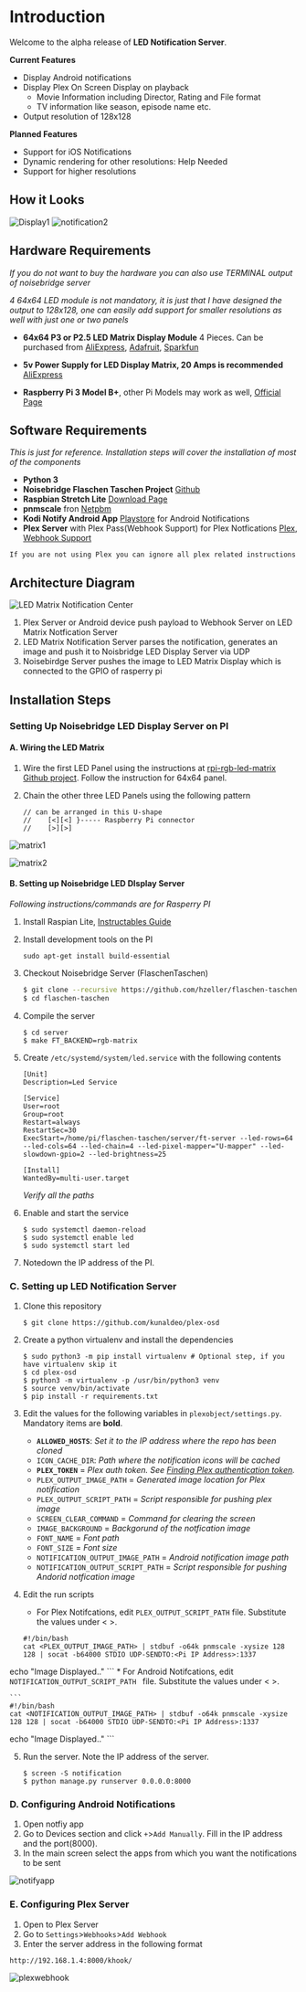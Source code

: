 # Introduction

Welcome to the alpha release of **LED Notification Server**.


**Current Features**

* Display Android notifications
* Display Plex On Screen Display on playback
   * Movie Information including Director, Rating and File format
   * TV information like season, episode name etc. 
* Output resolution of 128x128

**Planned Features**

* Support for iOS Notifications
* Dynamic rendering for other resolutions: Help Needed
* Support for higher resolutions

## How it Looks

![Display1](https://user-images.githubusercontent.com/441799/56405728-3c1cb000-628b-11e9-8c13-3e4582dc306c.jpg) ![notification2](https://user-images.githubusercontent.com/441799/56506761-13234600-653d-11e9-9382-eee23bbc630e.jpg)

## Hardware Requirements

*If you do not want to buy the hardware you can also use TERMINAL output of noisebridge server* 

*4 64x64 LED module is not mandatory, it is just that I have designed the output to 128x128, one can easily add support for smaller resolutions as well with just one or two panels*

* **64x64 P3 or P2.5 LED Matrix Display Module** 4 Pieces. Can be purchased from [AliExpress](https://www.aliexpress.com/wholesale?&SearchText=P3+64x64+led+matrix), [Adafruit](https://www.adafruit.com/product/3649), [Sparkfun](https://www.sparkfun.com/products/14824)

* **5v Power Supply for LED Display Matrix, 20 Amps is recommended** [AliExpress](https://www.aliexpress.com/wholesale?&SearchText=5v+20a+power+supply)

* **Raspberry Pi 3 Model B+**, other Pi Models may work as well, [Official Page](https://www.raspberrypi.org/products/raspberry-pi-3-model-b-plus/)

## Software Requirements

*This is just for reference. Installation steps will cover the installation of most of the components*

* **Python 3**
* **Noisebridge Flaschen Taschen Project** [Github](https://github.com/hzeller/flaschen-taschen)
* **Raspbian Stretch Lite** [Download Page](https://downloads.raspberrypi.org/raspbian_lite_latest)
* **pnmscale** fron [Netpbm](http://netpbm.sourceforge.net)
* **Kodi Notify Android App** [Playstore](https://play.google.com/store/apps/details?id=de.linuxwhatelse.android.notify) for Android Notifications
* **Plex Server** with Plex Pass(Webhook Support) for Plex Notfications [Plex](https://www.plex.tv), [Webhook Support](https://support.plex.tv/articles/115002267687-webhooks/)

```
If you are not using Plex you can ignore all plex related instructions
```

## Architecture Diagram
![LED Matrix Notification Center](https://user-images.githubusercontent.com/441799/56405556-63bf4880-628a-11e9-9a9c-124974801782.png)

1. Plex Server or Android device push payload to Webhook Server on LED Matrix Notfication Server
2. LED Matrix Notification Server parses the notification, generates an image and push it to Noisbridge LED Display Server via UDP
3. Noisebirdge Server pushes the image to LED Matrix Display which is connected to the GPIO of rasperry pi

## Installation Steps

### Setting Up Noisebridge LED Display Server on PI

#### A. Wiring the LED Matrix

1. Wire the first LED Panel using the instructions at [rpi-rgb-led-matrix Github project](https://github.com/hzeller/rpi-rgb-led-matrix/blob/master/wiring.md#wiring-diagram). Follow the instruction for 64x64 panel.
2. Chain the other three LED Panels using the following pattern

   ```
   // can be arranged in this U-shape
   //    [<][<] }----- Raspberry Pi connector
   //    [>][>]
   ```
   
![matrix1](https://user-images.githubusercontent.com/441799/56466132-111c9280-642a-11e9-9ad5-88bb75c97058.jpg)

![matrix2](https://user-images.githubusercontent.com/441799/56466134-1679dd00-642a-11e9-9ae5-560363394aa2.jpg)
   
#### B. Setting up Noisebridge LED DIsplay Server
*Following instructions/commands are for Rasperry PI*

1. Install Raspian Lite, [Instructables Guide](https://www.instructables.com/id/Install-and-Setup-Raspbian-Lite-on-Raspberry-Pi-3/)
2. Install development tools on the PI

    ```
    sudo apt-get install build-essential

    ```
3. Checkout Noisebridge Server (FlaschenTaschen)

    ```bash
    $ git clone --recursive https://github.com/hzeller/flaschen-taschen.git
    $ cd flaschen-taschen
    ```
4. Compile the server

    ```
	$ cd server
	$ make FT_BACKEND=rgb-matrix
	```
5. Create ```/etc/systemd/system/led.service``` with the following contents

    
    ```
    [Unit]
    Description=Led Service

    [Service]
    User=root
    Group=root
    Restart=always
    RestartSec=30
    ExecStart=/home/pi/flaschen-taschen/server/ft-server --led-rows=64 --led-cols=64 --led-chain=4 --led-pixel-mapper="U-mapper" --led-slowdown-gpio=2 --led-brightness=25

    [Install]
    WantedBy=multi-user.target
    ```
    *Verify all the paths*
6. Enable and start the service

    ```
    $ sudo systemctl daemon-reload
    $ sudo systemctl enable led
    $ sudo systemctl start led
    ```
7. Notedown the IP address of the PI.

### C. Setting up LED Notification Server

1. Clone this repository


    ```
    $ git clone https://github.com/kunaldeo/plex-osd
    ```

2. Create a python virtualenv and install the dependencies

   ```
   $ sudo python3 -m pip install virtualenv # Optional step, if you have virtualenv skip it
   $ cd plex-osd
   $ python3 -m virtualenv -p /usr/bin/python3 venv
   $ source venv/bin/activate
   $ pip install -r requirements.txt
   ```
3. Edit the values for the following variables in `plexobject/settings.py`. Mandatory items are **bold**.
    
    * **`ALLOWED_HOSTS`**: *Set it to the IP address where the repo has been cloned*
    * `ICON_CACHE_DIR`: *Path where the notification icons will be cached*
    * **`PLEX_TOKEN`** = *Plex auth token. See [Finding Plex authentication token](https://support.plex.tv/articles/204059436-finding-an-authentication-token-x-plex-token/).*
    * `PLEX_OUTPUT_IMAGE_PATH` = *Generated image location for Plex notification*
    * `PLEX_OUTPUT_SCRIPT_PATH` = *Script responsible for pushing plex image*
    * `SCREEN_CLEAR_COMMAND` = *Command for clearing the screen*
    * `IMAGE_BACKGROUND` = *Backgorund of the notfication image*
    * `FONT_NAME` = *Font path*
    * `FONT_SIZE` = *Font size*
    * `NOTIFICATION_OUTPUT_IMAGE_PATH` = *Android notification image path*
    * `NOTIFICATION_OUTPUT_SCRIPT_PATH` = *Script responsible for pushing Andorid notfication image*

4. Edit the run scripts
    * For Plex Notifcations, edit `PLEX_OUTPUT_SCRIPT_PATH` file. Substitute the values under < >.

         
    ```
    #!/bin/bash
    cat <PLEX_OUTPUT_IMAGE_PATH> | stdbuf -o64k pnmscale -xysize 128 128 | socat -b64000 STDIO UDP-SENDTO:<Pi IP Address>:1337
echo "Image Displayed.."
    ```
    * For Android Notifcations, edit `NOTIFICATION_OUTPUT_SCRIPT_PATH ` file. Substitute the values under < >.

    ```
    #!/bin/bash
    cat <NOTIFICATION_OUTPUT_IMAGE_PATH> | stdbuf -o64k pnmscale -xysize 128 128 | socat -b64000 STDIO UDP-SENDTO:<Pi IP Address>:1337
echo "Image Displayed.."
    ```


5. Run the server. Note the IP address of the server.
   
   ```
   $ screen -S notification
   $ python manage.py runserver 0.0.0.0:8000
   ```
   
### D. Configuring Android Notifications

1. Open notfiy app
2. Go to Devices section and click `+`>`Add Manually`. Fill in the IP address and the port(8000).
3. In the main screen select the apps from which you want the notifications to be sent

![notifyapp](https://user-images.githubusercontent.com/441799/56465854-f5fb5400-6424-11e9-9dda-a83601bfb504.jpg)

### E. Configuring Plex Server

1. Open to Plex Server
2. Go to `Settings`>`Webhooks`>`Add Webhook`
3. Enter the server address in the following format

```
http://192.168.1.4:8000/khook/
```
![plexwebhook](https://user-images.githubusercontent.com/441799/56466048-c1899700-6428-11e9-8499-c25f2bf4e191.jpg)
